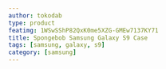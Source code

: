 ```yaml
---
author: tokodab
type: product
featimg: 1WSwSShP82QxK0me5XZG-GMEw7137KY71
title: Spongebob Samsung Galaxy S9 Case
tags: [samsung, galaxy, s9]
category: [samsung]
---
```

